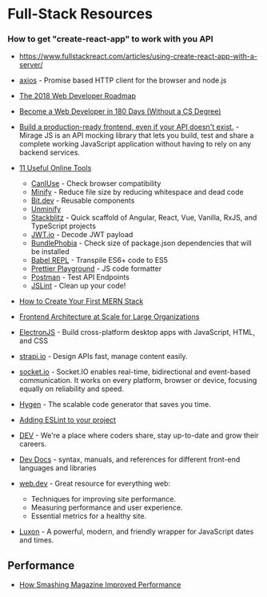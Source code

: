 # Full-Stack Resources

### How to get "create-react-app" to work with you API
* https://www.fullstackreact.com/articles/using-create-react-app-with-a-server/

* [axios](https://github.com/axios/axios) - Promise based HTTP client for the browser and node.js

* [The 2018 Web Developer Roadmap](https://codeburst.io/the-2018-web-developer-roadmap-826b1b806e8d)

* [Become a Web Developer in 180 Days (Without a CS Degree)](https://medium.com/better-programming/become-a-web-developer-in-180-days-without-cs-degree-e869395972e1)

* [Build a production-ready frontend, 
even if your API doesn't exist.](https://miragejs.com) - Mirage JS is an API mocking library that lets you build, test and share a complete working JavaScript application without having to rely on any backend services.

* [11 Useful Online Tools](https://blog.bitsrc.io/12-useful-online-tools-for-frontend-developers-bf98f3bf7c63)
    - [CanIUse](http://caniuse.com) - Check browser compatibility
    - [Minify](http://minify.com) - Reduce file size by reducing whitespace and dead code
    - [Bit.dev](https://bit.dev) - Reusable components
    - [Unminify](https://unminify.com)
    - [Stackblitz](http://stackblitz.com) - Quick scaffold of Angular, React, Vue, Vanilla, RxJS, and TypeScript projects
    - [JWT.io](https://jwt.io) - Decode JWT payload
    - [BundlePhobia](http://bundlephobia.com) - Check size of package.json dependencies that will be installed
    - [Babel REPL](http://javascriptbabeljs.io) - Transpile ES6+ code to ES5
    - [Prettier Playground](http://prettier.io) - JS code formatter
    - [Postman](https://www.postman.com) - Test API Endpoints
    - [JSLint](http://jslint.com) - Clean up your code!

* [How to Create Your First MERN Stack](https://medium.com/swlh/how-to-create-your-first-mern-mongodb-express-js-react-js-and-node-js-stack-7e8b20463e66)

* [Frontend Architecture at Scale for Large Organizations](https://medium.com/swlh/frontend-architecture-in-scale-for-large-organizations-593930ed10cd)

* [ElectronJS](https://www.electronjs.org) - Build cross-platform desktop apps with JavaScript, HTML, and CSS

* [strapi.io](https://strapi.io) - Design APIs fast, manage content easily.

* [socket.io](https://socket.io) - Socket.IO enables real-time, bidirectional and event-based communication.
It works on every platform, browser or device, focusing equally on reliability and speed.

* [Hygen](http://www.hygen.io) - The scalable code generator that saves you time.

* [Adding ESLint to your project](https://medium.com/dailyjs/adding-eslint-to-your-project-7bd4feca35a8)

* [DEV](https://dev.to) - We're a place where coders share, stay up-to-date and grow their careers.

* [Dev Docs](https://devdocs.io) - syntax, manuals, and references for different front-end languages and libraries

* [web.dev](https://web.dev) - Great resource for everything web:
    - Techniques for improving site performance.
    - Measuring performance and user experience.
    - Essential metrics for a healthy site.

* [Luxon](https://moment.github.io/luxon/) - A powerful, modern, and friendly wrapper for JavaScript dates and times.

## Performance

* [How Smashing Magazine Improved Performance](https://www.smashingmagazine.com/2021/01/smashingmag-performance-case-study/)
